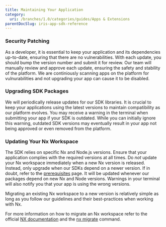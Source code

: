 ```yaml
---
title: Maintaining Your Application
category:
  uri: /branches/1.0/categories/guides/Apps & Extensions
parentDocSlug: iris-app-sdk-reference
---
```


### Security Patching

As a developer, it is essential to keep your application and its dependencies up-to-date, ensuring that there are no vulnerabilities. With each update, you should bump the version number and submit it for review. Our team will manually review and approve each update, ensuring the safety and stability of the platform. We are continiously scanning apps on the platform for vulnurabilities and not upgrading your app can cause it to be disabled.

### Upgrading SDK Packages

We will periodically release updates for our SDK libraries. It is crucial to keep your applications using the latest versions to maintain compatibility as our platform evolves. You may receive a warning in the terminal when submitting your app if your SDK is outdated. While you can initially ignore this warning, outdated SDK versions may eventually result in your app not being approved or even removed from the platform.

### Updating Your Nx Workspace

The SDK relies on specific Nx and Node.js versions. Ensure that your application complies with the required versions at all times. Do _not_ update your Nx workspace immediately when a new Nx version is released. Instead, only upgrade when our SDKs depend on a newer version. If in doubt, refer to the [prerequisites](https://developers.trackunit.com/docs/prerequisites) page.
It will be updated whenever our packages depend on new Nx and Node versions. Warnings in your terminal will also notify you that your app is using the wrong versions.

Migrating an existing Nx workspace to a new version is relatively simple as long as you follow our guidelines and their best-practices when working with Nx.

For more information on how to migrate an Nx workspace refer to the official [NX documentation](https://nx.dev/features/automate-updating-dependencies) and the [nx migrate](https://nx.dev/nx-api/nx/documents/migrate#examples) command.

